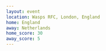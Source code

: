 ```yaml
---
layout: event
location: Wasps RFC, London, England
home: England
away: Netherlands
home_score: 30
away_score: 5
---
```

